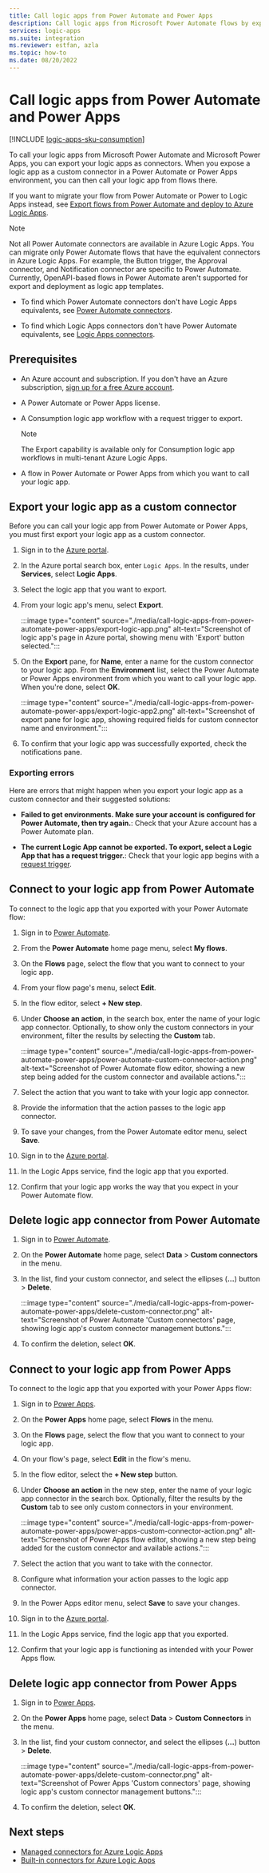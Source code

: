 ```yaml
---
title: Call logic apps from Power Automate and Power Apps
description: Call logic apps from Microsoft Power Automate flows by exporting logic apps as connectors.
services: logic-apps
ms.suite: integration
ms.reviewer: estfan, azla
ms.topic: how-to
ms.date: 08/20/2022
---
```


# Call logic apps from Power Automate and Power Apps

[!INCLUDE [logic-apps-sku-consumption](../../includes/logic-apps-sku-consumption.md)]

To call your logic apps from Microsoft Power Automate and Microsoft Power Apps, you can export your logic apps as connectors. When you expose a logic app as a custom connector in a Power Automate or Power Apps environment, you can then call your logic app from flows there.

If you want to migrate your flow from Power Automate or Power to Logic Apps instead, see [Export flows from Power Automate and deploy to Azure Logic Apps](export-from-microsoft-flow-logic-app-template.md).

> [!NOTE]
> Not all Power Automate connectors are available in Azure Logic Apps. You can migrate only Power Automate flows 
> that have the equivalent connectors in Azure Logic Apps. For example, the Button trigger, the Approval connector, 
> and Notification connector are specific to Power Automate. Currently, OpenAPI-based flows in Power Automate aren't 
> supported for export and deployment as logic app templates.
>
> * To find which Power Automate connectors don't have Logic Apps equivalents, see 
> [Power Automate connectors](/connectors/connector-reference/connector-reference-powerautomate-connectors).
>
> * To find which Logic Apps connectors don't have Power Automate equivalents, see 
> [Logic Apps connectors](/connectors/connector-reference/connector-reference-logicapps-connectors).

## Prerequisites

* An Azure account and subscription. If you don't have an Azure subscription, [sign up for a free Azure account](https://azure.microsoft.com/free/?WT.mc_id=A261C142F).

* A Power Automate or Power Apps license.

* A Consumption logic app workflow with a request trigger to export.

  > [!NOTE]
  >
  > The Export capability is available only for Consumption logic app workflows in multi-tenant Azure Logic Apps.

* A flow in Power Automate or Power Apps from which you want to call your logic app.

## Export your logic app as a custom connector

Before you can call your logic app from Power Automate or Power Apps, you must first export your logic app as a custom connector.

1. Sign in to the [Azure portal](https://portal.azure.com).

1. In the Azure portal search box, enter `Logic Apps`. In the results, under **Services**, select **Logic Apps**.

1. Select the logic app that you want to export.

1. From your logic app's menu, select **Export**.

    :::image type="content" source="./media/call-logic-apps-from-power-automate-power-apps/export-logic-app.png" alt-text="Screenshot of logic app's page in Azure portal, showing menu with 'Export' button selected.":::

1. On the **Export** pane, for **Name**, enter a name for the custom connector to your logic app. From the **Environment** list, select the Power Automate or Power Apps environment from which you want to call your logic app. When you're done, select **OK**.

    :::image type="content" source="./media/call-logic-apps-from-power-automate-power-apps/export-logic-app2.png" alt-text="Screenshot of export pane for logic app, showing required fields for custom connector name and environment.":::

1. To confirm that your logic app was successfully exported, check the notifications pane.

### Exporting errors

Here are errors that might happen when you export your logic app as a custom connector and their suggested solutions:

* **Failed to get environments. Make sure your account is configured for Power Automate, then try again.**: Check that your Azure account has a Power Automate plan.

* **The current Logic App cannot be exported. To export, select a Logic App that has a request trigger.**: Check that your logic app begins with a [request trigger](./logic-apps-workflow-actions-triggers.md#request-trigger).

## Connect to your logic app from Power Automate

To connect to the logic app that you exported with your Power Automate flow:

1. Sign in to [Power Automate](https://make.powerautomate.com).

1. From the **Power Automate** home page menu, select **My flows**.

1. On the **Flows** page, select the flow that you want to connect to your logic app.

1. From your flow page's menu, select **Edit**.

1. In the flow editor, select **&#43; New step**.

1. Under **Choose an action**, in the search box, enter the name of your logic app connector. Optionally, to show only the custom connectors in your environment, filter the results by selecting the **Custom** tab.

    :::image type="content" source="./media/call-logic-apps-from-power-automate-power-apps/power-automate-custom-connector-action.png" alt-text="Screenshot of Power Automate flow editor, showing a new step being added for the custom connector and available actions.":::

1. Select the action that you want to take with your logic app connector. 

1. Provide the information that the action passes to the logic app connector.

1. To save your changes, from the Power Automate editor menu, select **Save**.

1. Sign in to the [Azure portal](https://portal.azure.com).

1. In the Logic Apps service, find the logic app that you exported.

1. Confirm that your logic app works the way that you expect in your Power Automate flow.

## Delete logic app connector from Power Automate

1. Sign in to [Power Automate](https://make.powerautomate.com).

1. On the **Power Automate** home page, select **Data** &gt; **Custom connectors** in the menu.

1. In the list, find your custom connector, and select the ellipses (**...**) button &gt; **Delete**.

    :::image type="content" source="./media/call-logic-apps-from-power-automate-power-apps/delete-custom-connector.png" alt-text="Screenshot of Power Automate 'Custom connectors' page, showing logic app's custom connector management buttons.":::

1. To confirm the deletion, select **OK**.

## Connect to your logic app from Power Apps

To connect to the logic app that you exported with your Power Apps flow:

1. Sign in to [Power Apps](https://powerapps.microsoft.com/).

1. On the **Power Apps** home page, select **Flows** in the menu.

1. On the **Flows** page, select the flow that you want to connect to your logic app.

1. On your flow's page, select **Edit** in the flow's menu.

1. In the flow editor, select the **&#43; New step** button.

1. Under **Choose an action** in the new step, enter the name of your logic app connector in the search box. Optionally, filter the results by the **Custom** tab to see only custom connectors in your environment.

    :::image type="content" source="./media/call-logic-apps-from-power-automate-power-apps/power-apps-custom-connector-action.png" alt-text="Screenshot of Power Apps flow editor, showing a new step being added for the custom connector and available actions.":::

1. Select the action that you want to take with the connector. 

1. Configure what information your action passes to the logic app connector.

1. In the Power Apps editor menu, select **Save** to save your changes. 

1. Sign in to the [Azure portal](https://portal.azure.com).

1. In the Logic Apps service, find the logic app that you exported.

1. Confirm that your logic app is functioning as intended with your Power Apps flow.

## Delete logic app connector from Power Apps

1. Sign in to [Power Apps](https://powerapps.microsoft.com).

1. On the **Power Apps** home page, select **Data** &gt; **Custom Connectors** in the menu.

1. In the list, find your custom connector, and select the ellipses (**...**) button &gt; **Delete**.

    :::image type="content" source="./media/call-logic-apps-from-power-automate-power-apps/delete-custom-connector.png" alt-text="Screenshot of Power Apps 'Custom connectors' page, showing logic app's custom connector management buttons.":::

1. To confirm the deletion, select **OK**.

## Next steps

* [Managed connectors for Azure Logic Apps](/connectors/connector-reference/connector-reference-logicapps-connectors)
* [Built-in connectors for Azure Logic Apps](../connectors/built-in.md)